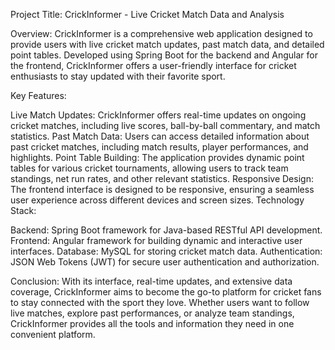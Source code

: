 Project Title: CrickInformer - Live Cricket Match Data and Analysis

Overview:
CrickInformer is a comprehensive web application designed to provide users with live cricket match updates, past match data, and detailed point tables. Developed using Spring Boot for the backend and Angular for the frontend, CrickInformer offers a user-friendly interface for cricket enthusiasts to stay updated with their favorite sport.

Key Features:

Live Match Updates: CrickInformer offers real-time updates on ongoing cricket matches, including live scores, ball-by-ball commentary, and match statistics.
Past Match Data: Users can access detailed information about past cricket matches, including match results, player performances, and highlights.
Point Table Building: The application provides dynamic point tables for various cricket tournaments, allowing users to track team standings, net run rates, and other relevant statistics.
Responsive Design: The frontend interface is designed to be responsive, ensuring a seamless user experience across different devices and screen sizes.
Technology Stack:

Backend: Spring Boot framework for Java-based RESTful API development.
Frontend: Angular framework for building dynamic and interactive user interfaces.
Database: MySQL for storing cricket match data.
Authentication: JSON Web Tokens (JWT) for secure user authentication and authorization.

Conclusion:
With its interface, real-time updates, and extensive data coverage, CrickInformer aims to become the go-to platform for cricket fans to stay connected with the sport they love. Whether users want to follow live matches, explore past performances, or analyze team standings, CrickInformer provides all the tools and information they need in one convenient platform.
